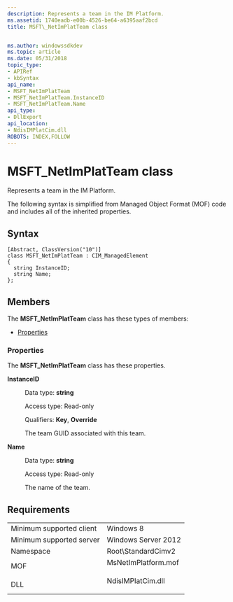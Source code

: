 ```yaml
---
description: Represents a team in the IM Platform.
ms.assetid: 1740eadb-e00b-4526-be64-a6395aaf2bcd
title: MSFT\_NetImPlatTeam class


ms.author: windowssdkdev
ms.topic: article
ms.date: 05/31/2018
topic_type: 
- APIRef
- kbSyntax
api_name: 
- MSFT_NetImPlatTeam
- MSFT_NetImPlatTeam.InstanceID
- MSFT_NetImPlatTeam.Name
api_type: 
- DllExport
api_location: 
- NdisIMPlatCim.dll
ROBOTS: INDEX,FOLLOW
---
```


# MSFT\_NetImPlatTeam class

Represents a team in the IM Platform.

The following syntax is simplified from Managed Object Format (MOF) code and includes all of the inherited properties.

## Syntax

``` syntax
[Abstract, ClassVersion("10")]
class MSFT_NetImPlatTeam : CIM_ManagedElement
{
  string InstanceID;
  string Name;
};
```

## Members

The **MSFT\_NetImPlatTeam** class has these types of members:

-   [Properties](#properties)

### Properties

The **MSFT\_NetImPlatTeam** class has these properties.

<dl> <dt>

**InstanceID**
</dt> <dd> <dl> <dt>

Data type: **string**
</dt> <dt>

Access type: Read-only
</dt> <dt>

Qualifiers: **Key**, **Override**
</dt> </dl>

The team GUID associated with this team.

</dd> <dt>

**Name**
</dt> <dd> <dl> <dt>

Data type: **string**
</dt> <dt>

Access type: Read-only
</dt> </dl>

The name of the team.

</dd> </dl>

## Requirements



|                                     |                                                                                                |
|-------------------------------------|------------------------------------------------------------------------------------------------|
| Minimum supported client<br/> | Windows 8<br/>                                                                           |
| Minimum supported server<br/> | Windows Server 2012<br/>                                                                 |
| Namespace<br/>                | Root\\StandardCimv2<br/>                                                                 |
| MOF<br/>                      | <dl> <dt>MsNetImPlatform.mof</dt> </dl> |
| DLL<br/>                      | <dl> <dt>NdisIMPlatCim.dll</dt> </dl>   |



 

 




